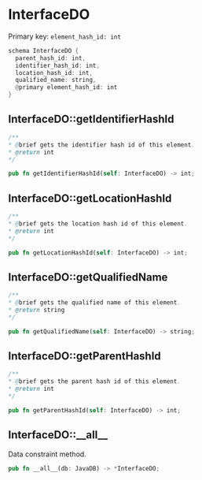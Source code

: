 # InterfaceDO

Primary key: `element_hash_id: int`

```rust
schema InterfaceDO {
  parent_hash_id: int,
  identifier_hash_id: int,
  location_hash_id: int,
  qualified_name: string,
  @primary element_hash_id: int
}
```
## InterfaceDO::getIdentifierHashId

```java
/**
* @brief gets the identifier hash id of this element.
* @return int
*/
```
```rust
pub fn getIdentifierHashId(self: InterfaceDO) -> int;
```
## InterfaceDO::getLocationHashId

```java
/**
* @brief gets the location hash id of this element.
* @return int
*/
```
```rust
pub fn getLocationHashId(self: InterfaceDO) -> int;
```
## InterfaceDO::getQualifiedName

```java
/**
* @brief gets the qualified name of this element.
* @return string
*/
```
```rust
pub fn getQualifiedName(self: InterfaceDO) -> string;
```
## InterfaceDO::getParentHashId

```java
/**
* @brief gets the parent hash id of this element.
* @return int
*/
```
```rust
pub fn getParentHashId(self: InterfaceDO) -> int;
```
## InterfaceDO::\_\_all\_\_

Data constraint method.

```rust
pub fn __all__(db: JavaDB) -> *InterfaceDO;
```
